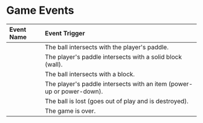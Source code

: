 # Game Events #

| **Event Name** | **Event Trigger** |
|:---------------|:------------------|
|  | The ball intersects with the player's paddle.|
|  | The player's paddle intersects with a solid block (wall).|
|  | The ball intersects with a block.|
|  | The player's paddle intersects with an item (power-up or power-down).|
|  | The ball is lost (goes out of play and is destroyed).|
|  | The game is over.|